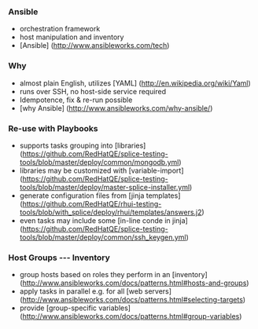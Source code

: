 ### Ansible
- orchestration framework
- host manipulation and inventory
- [Ansible] (http://www.ansibleworks.com/tech)


### Why
- almost plain English, utilizes [YAML] (http://en.wikipedia.org/wiki/Yaml)
- runs over SSH, no host-side service required
- Idempotence, fix & re-run possible
- [why Ansible] (http://www.ansibleworks.com/why-ansible/)


### Re-use with Playbooks
- supports tasks grouping into [libraries] (https://github.com/RedHatQE/splice-testing-tools/blob/master/deploy/common/mongodb.yml)
- libraries may be customized with [variable-import] (https://github.com/RedHatQE/splice-testing-tools/blob/master/deploy/master-splice-installer.yml)
- generate configuration files from [jinja templates] (https://github.com/RedHatQE/rhui-testing-tools/blob/with_splice/deploy/rhui/templates/answers.j2)
- even tasks may include some [in-line conde in jinja] (https://github.com/RedHatQE/splice-testing-tools/blob/master/deploy/common/ssh_keygen.yml)

### Host Groups --- Inventory
- group hosts based on roles they perform in an [inventory] (http://www.ansibleworks.com/docs/patterns.html#hosts-and-groups)
- apply tasks in parallel e.g. for all [web servers] (http://www.ansibleworks.com/docs/patterns.html#selecting-targets)
- provide [group-specific variables] (http://www.ansibleworks.com/docs/patterns.html#group-variables)
